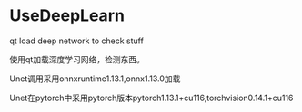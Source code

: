 # UseDeepLearn

qt load deep network to check stuff

使用qt加载深度学习网络，检测东西。

Unet调用采用onnxruntime1.13.1,onnx1.13.0加载

Unet在pytorch中采用pytorch版本pytorch1.13.1+cu116,torchvision0.14.1+cu116
